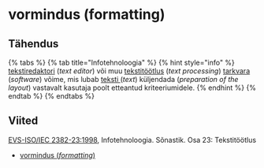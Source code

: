# vormindus \(formatting\)

## Tähendus

{% tabs %}
{% tab title="Infotehnoloogia" %}
{% hint style="info" %}
[tekstiredaktori](tekstiredaktor-text-editor.md) \(_text editor_\) või muu [tekstitöötlus](tekstitoeoetlus-text-processing.md) \(_text processing_\)  [tarkvara](tarkvara-software.md) \(_software_\) võime, mis lubab [teksti ](tekst-text.md)\(_text_\) küljendada \(_preparation of the layout_\) vastavalt kasutaja poolt etteantud kriteeriumidele.
{% endhint %}
{% endtab %}
{% endtabs %}

## Viited

[EVS-ISO/IEC 2382-23:1998](https://www.evs.ee/et/evs-iso-iec-2382-23-1998), Infotehnoloogia. Sõnastik. Osa 23: Tekstitöötlus

* [vormindus \(_formatting_\)](https://www.eki.ee/dict/its/index.cgi?Q=vormindus&F=M&C06=et&C01=1&C10=1)

